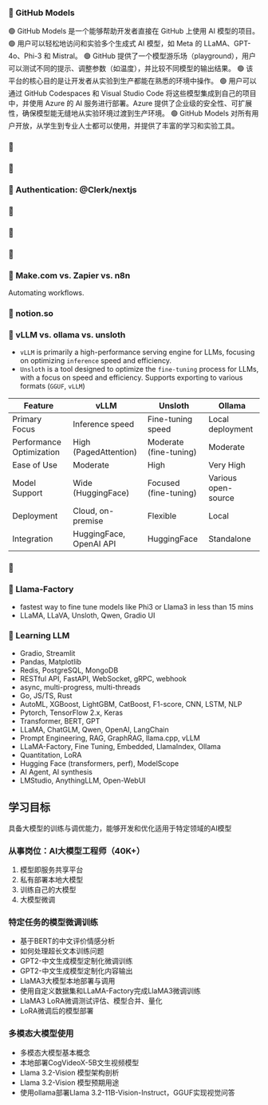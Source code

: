 
### 🥃 GitHub Models

🟢 GitHub Models 是一个能够帮助开发者直接在 GitHub 上使用 AI 模型的项目。
🟢 用户可以轻松地访问和实验多个生成式 AI 模型，如 Meta 的 LLaMA、GPT-4o、Phi-3 和 Mistral。
🟢 GitHub 提供了一个模型游乐场（playground），用户可以测试不同的提示、调整参数（如温度），并比较不同模型的输出结果。
🟢 该平台的核心目的是让开发者从实验到生产都能在熟悉的环境中操作。
🟢 用户可以通过 GitHub Codespaces 和 Visual Studio Code 将这些模型集成到自己的项目中，并使用 Azure 的 AI 服务进行部署。Azure 提供了企业级的安全性、可扩展性，确保模型能无缝地从实验环境过渡到生产环境。
🟢 GitHub Models 对所有用户开放，从学生到专业人士都可以使用，并提供了丰富的学习和实验工具。

### 🥃 

### 🥃 

### 🥃 Authentication: @Clerk/nextjs


### 🥃 

### 🥃 

### 🥃 

### 🥃 Make.com vs. Zapier vs. n8n

Automating workflows.

### 🥃 notion.so

### 🥃 vLLM vs. ollama vs. unsloth

- `vLLM` is primarily a high-performance serving engine for LLMs, focusing on optimizing `inference` speed and efficiency.
- `Unsloth` is a tool designed to optimize the `fine-tuning` process for LLMs, with a focus on speed and efficiency. Supports exporting to various formats (`GGUF`, `vLLM`)

| Feature                  | vLLM                   | Unsloth                | Ollama                |
|--------------------------|------------------------|------------------------|-----------------------|
| Primary Focus            | Inference speed        | Fine-tuning speed      | Local deployment       |
| Performance Optimization  | High (PagedAttention)  | Moderate (fine-tuning) | Moderate              |
| Ease of Use             | Moderate               | High                   | Very High             |
| Model Support            | Wide (HuggingFace)     | Focused (fine-tuning)  | Various open-source    |
| Deployment               | Cloud, on-premise      | Flexible               | Local                 |
| Integration              | HuggingFace, OpenAI API| HuggingFace            | Standalone            |

### 🥃 

### 🥃 Llama-Factory

- fastest way to fine tune models like Phi3 or Llama3 in less than 15 mins
- LLaMA, LLaVA, Unsloth, Qwen, Gradio UI

### 🥃 Learning LLM

- Gradio, Streamlit
- Pandas, Matplotlib
- Redis, PostgreSQL, MongoDB
- RESTful API, FastAPI, WebSocket, gRPC, webhook
- async, multi-progress, multi-threads
- Go, JS/TS, Rust
- AutoML, XGBoost, LightGBM, CatBoost, F1-score, CNN, LSTM, NLP
- Pytorch, TensorFlow 2.x, Keras
- Transformer, BERT, GPT
- LLaMA, ChatGLM, Qwen, OpenAI, LangChain
- Prompt Engineering, RAG, GraphRAG, llama.cpp, vLLM
- LLaMA-Factory, Fine Tuning, Embedded, LlamaIndex, Ollama
- Quantitation, LoRA
- Hugging Face (transformers, perf), ModelScope
- AI Agent, AI synthesis
- LMStudio, AnythingLLM, Open-WebUI

## 学习目标
具备大模型的训练与调优能力，能够开发和优化适用于特定领域的AI模型

### 从事岗位：AI大模型工程师（40K+）
1. 模型即服务共享平台  
2. 私有部署本地大模型  
3. 训练自己的大模型  
4. 大模型微调  

### 特定任务的模型微调训练
- 基于BERT的中文评价情感分析  
- 如何处理超长文本训练问题  
- GPT2-中文生成模型定制化微调训练  
- GPT2-中文生成模型定制化内容输出  
- LlaMA3大模型本地部署与调用  
- 使用自定义数据集和LLaMA-Factory完成LlaMA3微调训练  
- LlaMA3 LoRA微调测试评估、模型合并、量化  
- LoRA微调后的模型部署  

### 多模态大模型使用
- 多模态大模型基本概念  
- 本地部署CogVideoX-5B文生视频模型  
- Llama 3.2-Vision 模型架构剖析  
- Llama 3.2-Vision 模型预期用途  
- 使用ollama部署Llama 3.2-11B-Vision-Instruct，GGUF实现视觉问答  
